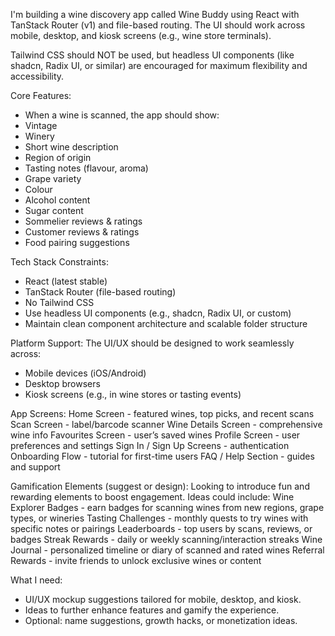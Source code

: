 I'm building a wine discovery app called Wine Buddy using React with TanStack Router (v1) and file-based routing. The UI should work across mobile, desktop, and kiosk screens (e.g., wine store terminals).

Tailwind CSS should NOT be used, but headless UI components (like shadcn, Radix UI, or similar) are encouraged for maximum flexibility and accessibility.

Core Features:

- When a wine is scanned, the app should show:
- Vintage
- Winery
- Short wine description
- Region of origin
- Tasting notes (flavour, aroma)
- Grape variety
- Colour
- Alcohol content
- Sugar content
- Sommelier reviews & ratings
- Customer reviews & ratings
- Food pairing suggestions

Tech Stack Constraints:

- React (latest stable)
- TanStack Router (file-based routing)
- No Tailwind CSS
- Use headless UI components (e.g., shadcn, Radix UI, or custom)
- Maintain clean component architecture and scalable folder structure

Platform Support:
The UI/UX should be designed to work seamlessly across:

- Mobile devices (iOS/Android)
- Desktop browsers
- Kiosk screens (e.g., in wine stores or tasting events)

App Screens:
Home Screen - featured wines, top picks, and recent scans
Scan Screen - label/barcode scanner
Wine Details Screen - comprehensive wine info
Favourites Screen - user’s saved wines
Profile Screen - user preferences and settings
Sign In / Sign Up Screens - authentication
Onboarding Flow - tutorial for first-time users
FAQ / Help Section - guides and support

Gamification Elements (suggest or design):
Looking to introduce fun and rewarding elements to boost engagement. Ideas could include:
Wine Explorer Badges - earn badges for scanning wines from new regions, grape types, or wineries
Tasting Challenges - monthly quests to try wines with specific notes or pairings
Leaderboards - top users by scans, reviews, or badges
Streak Rewards - daily or weekly scanning/interaction streaks
Wine Journal - personalized timeline or diary of scanned and rated wines
Referral Rewards - invite friends to unlock exclusive wines or content

What I need:

- UI/UX mockup suggestions tailored for mobile, desktop, and kiosk.
- Ideas to further enhance features and gamify the experience.
- Optional: name suggestions, growth hacks, or monetization ideas.
